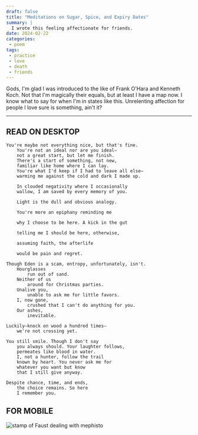 ```yaml
---
draft: false
title: "Meditations on Sugar, Spice, and Expiry Dates"
summary: |
  I wrote this feeling affectionate for friends.
date: 2024-02-22
categories:
 - poem
tags:
 - practice
 - love
 - death
 - friends
---
```


Gods, I'm glad I was introduced to the like of Frank O'Hara and Kenneth Koch. Not that I'm magically their equals, but at least I have a map now. I know what to say for when I'm in states like this. Unrelenting affection for people I love sure is something, ain't it?

---

## READ ON DESKTOP

```plaintext
You're maybe not everything nice, but that's fine.
    You're not an ideal nor are you ideal—
    not a great start, but let me finish.
    There's a start of something, not new,
    familiar like home where I can lay.
    You're what I'd keep if I had to leave all else—
    warming me against the cold and dark I made up.

    In clouded negativity where I occasionally
    wallow, I am saved by every memory of you.

    Light is the dull and obvious analogy.

    You're more an epiphany reminding me
    
    why I choose to be here. A kick in the gut
    
    telling me I should be here, otherwise,
    
    assuming faith, the afterlife
    
    would be pain and regret.

Though Eden is a scam, entropy, unfortunately, isn't.
    Hourglasses
        run out of sand.
    Neither of us
        around for Christmas parties.
    Unalive you,
        unable to ask me for little favors.
    I, now gone,
        crushed that I can't do anything for you.
    Our ashes,
        inevitable.

Luckily—knock on wood a hundred times—
    we're not crossing yet.

You still smile. Though I don't say
    you always should. Your laughter follows,
    permeates like blood in water.
    I, not a hunter, follow the trail
    known by heart. You never ask me for
    whatever you want but know
    that I still give anyway.

Despite chance, time, and ends,
    the choice remains. So here
    I remember you.
```

## FOR MOBILE

![stamp of Faust dealing with mephisto](/img/meditations-sugar-spice-expiry/for-mobile.jpg)

